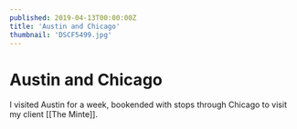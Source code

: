 ```yaml
---
published: 2019-04-13T00:00:00Z
title: 'Austin and Chicago'
thumbnail: 'DSCF5499.jpg'
---
```

# Austin and Chicago

I visited Austin for a week, bookended with stops through Chicago to visit my client [[The Minte]].
<!-- TODO Wil: Confirm Link -->
